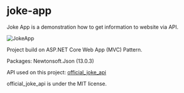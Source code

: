 # joke-app
Joke App is a demonstration how to get information to website via API.

![JokeApp](https://github.com/korhone/joke-app/assets/120021800/a0779f1c-237d-492c-8281-9b1190e4a759)


Project build on ASP.NET Core Web App (MVC) Pattern.

Packages: Newtonsoft.Json (13.0.3)


API used on this project: [official_joke_api](https://github.com/15Dkatz/official_joke_api)

official_joke_api is under the MIT license.




